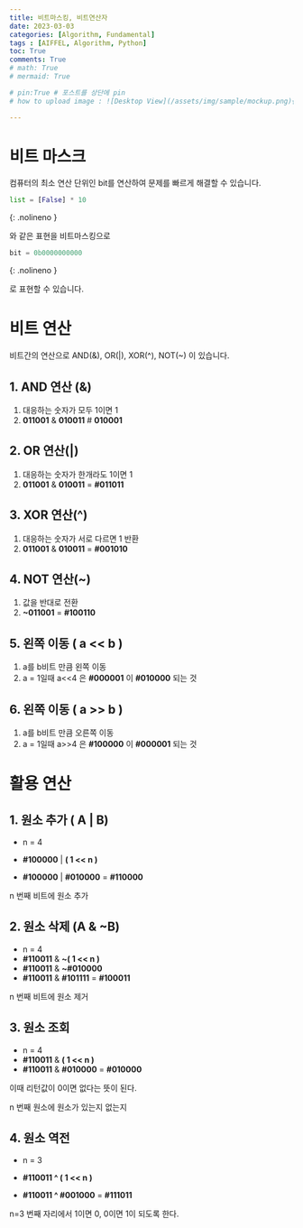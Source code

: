 ```yaml
---
title: 비트마스킹, 비트연산자
date: 2023-03-03
categories: [Algorithm, Fundamental]
tags : [AIFFEL, Algorithm, Python]
toc: True
comments: True
# math: True
# mermaid: True 

# pin:True # 포스트를 상단에 pin
# how to upload image : ![Desktop View](/assets/img/sample/mockup.png){: width="700" height="400" }{: .left }

---
```




# 비트 마스크



컴퓨터의 최소 연산 단위인 bit를 연산하여 문제를 빠르게 해결할 수 있습니다.

```python
list = [False] * 10
```
{: .nolineno }

와 같은 표현을 비트마스킹으로

```python
bit = 0b0000000000
```
{: .nolineno }

로 표현할 수 있습니다.



# 비트 연산


비트간의 연산으로 AND(&), OR(|), XOR(^), NOT(~) 이 있습니다.



## 1. AND 연산 (&)

1.  대응하는 숫자가 모두 1이면 1
2. **011001** & **010011** # **010001** 



## 2. OR 연산(|)

1. 대응하는 숫자가 한개라도 1이면 1
2. **011001** & **010011** =  **#011011**



## 3. XOR 연산(^)

1. 대응하는 숫자가 서로 다르면 1 반환
2. **011001** & **010011** =  **#001010**



## 4. NOT 연산(~)

1. 값을 반대로 전환
2. **~011001**  = **#100110** 



## 5. 왼쪽 이동 ( a << b )

1.  a를 b비트 만큼 왼쪽 이동
2.  a = 1일때 a<<4 은 **#000001** 이 **#010000** 되는 것



## 6. 왼쪽 이동 ( a >> b )

1.  a를 b비트 만큼 오른쪽 이동
2.  a = 1일때 a>>4 은 **#100000** 이 **#000001** 되는 것



# 활용 연산



## 1. 원소 추가 ( A | B)

* n = 4

* **#100000** | **( 1 << n )**

* **#100000** | **#010000** = **#110000**

n 번째 비트에 원소 추가



## 2. 원소 삭제 (A & ~B)

* n = 4
* **#110011** & **~( 1 << n )**
* **#110011** & **~#010000**
* **#110011** & **#101111** = **#100011**

n 번째 비트에 원소 제거



## 3. 원소 조회

* n = 4
* **#110011** & **( 1 << n )**
* **#110011** & **#010000** = **#010000**

이때 리턴값이 0이면 없다는 뜻이 된다.

n 번째 원소에 원소가 있는지 없는지



## 4. 원소 역전

* n = 3

* **#110011 ^ ( 1 << n )**
* **#110011 ^ #001000** = **#111011**

n=3 번째 자리에서 1이면 0, 0이면 1이 되도록 한다.



